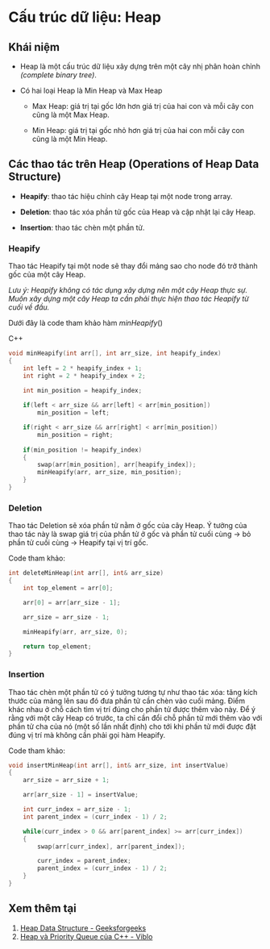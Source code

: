 # Cấu trúc dữ liệu: Heap

## Khái niệm

* Heap là một cấu trúc dữ liệu xây dựng trên một cây nhị phân hoàn chỉnh *(complete binary tree)*.

* Có hai loại Heap là Min Heap và Max Heap

  * Max Heap: giá trị tại gốc lớn hơn giá trị của hai con và mỗi cây con cũng là một Max Heap.

  * Min Heap: giá trị tại gốc nhỏ hơn giá trị của hai con mỗi cây con cũng là một Min Heap.

## Các thao tác trên Heap (Operations of Heap Data Structure)

* **Heapify**: thao tác hiệu chỉnh cây Heap tại một node trong array.

* **Deletion**: thao tác xóa phần tử gốc của Heap và cập nhật lại cây Heap.
* **Insertion**: thao tác chèn một phần tử.

### Heapify

Thao tác Heapify tại một node sẽ thay đổi mảng sao cho node đó trở thành gốc của một cây Heap.

*Lưu ý: Heapify không có tác dụng xây dựng nên một cây Heap thực sự. Muốn xây dựng một cây Heap ta cần phải thực hiện  thao tác Heapify từ cuối về đầu.*

Dưới đây là code tham khảo hàm $minHeapify()$

C++

```cpp
void minHeapify(int arr[], int arr_size, int heapify_index)
{
    int left = 2 * heapify_index + 1;
    int right = 2 * heapify_index + 2;

    int min_position = heapify_index;
    
    if(left < arr_size && arr[left] < arr[min_position])
        min_position = left;

    if(right < arr_size && arr[right] < arr[min_position])
        min_position = right;
    
    if(min_position != heapify_index)
    {
        swap(arr[min_position], arr[heapify_index]);
        minHeapify(arr, arr_size, min_position);
    }
}
```

### Deletion

Thao tác Deletion sẽ xóa phần tử nằm ở gốc của cây Heap. Ý tưởng của thao tác này là swap giá trị của phần tử ở gốc và phần tử cuối cùng $\rightarrow$ bỏ phần tử cuối cùng $\rightarrow$ Heapify tại vị trí gốc.

Code tham khảo:

```cpp
int deleteMinHeap(int arr[], int& arr_size)
{
    int top_element = arr[0];

    arr[0] = arr[arr_size - 1];

    arr_size = arr_size - 1;

    minHeapify(arr, arr_size, 0);

    return top_element;
}
```

### Insertion

Thao tác chèn một phần tử có ý tưởng tương tự như thao tác xóa: tăng kích thước của mảng lên sau đó đưa phần tử cần chèn vào cuối mảng. Điểm khác nhau ở chỗ cách tìm vị trí đúng cho phần tử được thêm vào này. Để ý rằng với một cây Heap có trước, ta chỉ cần đổi chỗ phần tử mới thêm vào với phần tử cha của nó (một số lần nhất định) cho tới khi phần tử mới được đặt đúng vị trí mà không cần phải gọi hàm Heapify.

Code tham khảo:

```cpp
void insertMinHeap(int arr[], int& arr_size, int insertValue)
{
    arr_size = arr_size + 1;

    arr[arr_size - 1] = insertValue;

    int curr_index = arr_size - 1;
    int parent_index = (curr_index - 1) / 2;

    while(curr_index > 0 && arr[parent_index] >= arr[curr_index])
    {
        swap(arr[curr_index], arr[parent_index]);

        curr_index = parent_index;
        parent_index = (curr_index - 1) / 2;
    }
}
```

## Xem thêm tại

1. [Heap Data Structure - Geeksforgeeks](https://www.geeksforgeeks.org/heap-data-structure/)
2. [Heap và Priority Queue của C++ - Viblo](https://viblo.asia/p/heap-va-priority-queue-cua-c-gAm5ymYX5db)
